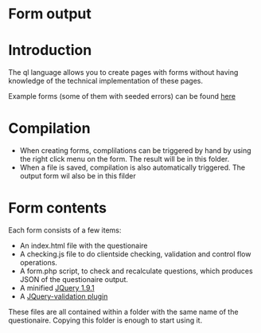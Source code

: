 Form output
===========

# Introduction
The ql language allows you to create pages with forms without having knowledge 
of the technical implementation of these pages.

Example forms (some of them with seeded errors) can be found [here](../forms/) 

# Compilation
* When creating forms, complilations can be triggered by hand by using the right 
click menu on the form. The result will be in this folder.
* When a file is saved, compilation is also automatically triggered. The output
form wil also be in this filder 

# Form contents
Each form consists of a few items:

* An index.html file with the questionaire
* A checking.js file to do clientside checking, validation and control flow 
operations.
* A form.php script, to check and recalculate questions, which produces JSON 
of the questionaire output.
* A minified [JQuery 1.9.1](http://code.jquery.com/jquery-1.9.1.min.js)
* A [JQuery-validation plugin](https://github.com/jzaefferer/jquery-validation)

These files are all contained within a folder with the same name of the 
questionaire. Copying this folder is enough to start using it.
 
